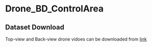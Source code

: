 # Drone_BD_ControlArea

## Dataset Download
Top-view and Back-view drone vidoes can be downloaded from [link](https://www.dropbox.com/scl/fo/0xsa463je2nalimvp1eb6/h?rlkey=lpq0w7l7yrtg2jomi2tzgtdbz&dl=0)
